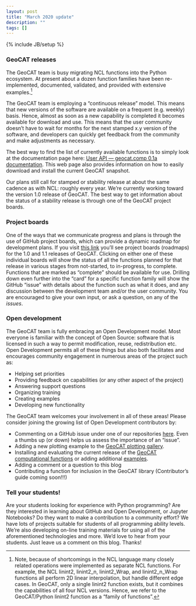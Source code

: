 ```yaml
---
layout: post
title: "March 2020 update"
description: ""
tags: []
---
```

{% include JB/setup %}

### GeoCAT releases

The GeoCAT team is busy migrating NCL functions into the Python ecosystem. At present about a dozen function families have been re-implemented, documented, validated, and provided with extensive examples.[^1]

[^1]: Note, because of shortcomings in the NCL language many closely related operations were implemented as separate NCL functions. For example, the NCL linint2, linint2_n, linint2_Wrap, and linint2_n_Wrap functions all perform 2D linear interpolation, but handle different edge cases. In GeoCAT, only a single linint2 function exists, but it combines the capabilities of all four NCL versions. Hence, we refer to the GeoCAT/Python linint2 function as a “family of functions”.  

The GeoCAT team is employing a “continuous release” model. This means that new versions of the software are available on a frequent (e.g. weekly) basis. Hence, almost as soon as a new capability is completed it becomes available for download and use. This means that the user community doesn’t have to wait for months for the next stamped x.y version of the software, and developers can quickly get feedback from the community and make adjustments as necessary.

The best way to find the list of currently available functions is to simply look at the documentation page here: [User API — geocat.comp 0.1a documentation](https://geocat-comp.readthedocs.io/en/latest/user_api/index.html). This web page also provides information on how to easily download and install the current GeoCAT snapshot. 

Our plans still call for stamped or stability release at about the same cadence as with NCL: roughly every year. We’re currently working toward the version 1.0 release of GeoCAT. The best way to get information about the status of a stability release is through one of the GeoCAT project boards. 

### Project boards
One of the ways that we communicate progress and plans is through the use of GitHub project boards, which can provide a dynamic roadmap for development plans. If you visit [this link](https://github.com/NCAR/geocat-comp/projects) you’ll see project boards (roadmaps) for the 1.0 and 1.1 releases of GeoCAT. Clicking on either one of these individual boards will show the status of all the functions planned for that release in various stages from not-started, to in-progress, to complete. Functions that are marked as “complete” should be available for use. Drilling down even further into the “card” for a specific function family will show the GitHub “issue” with details about the function such as what it does, and any discussion between the development team and/or the user community. You are encouraged to give your own input, or ask a question, on any of the *issues*.

### Open development
The GeoCAT team is fully embracing an Open Development model. Most everyone is familiar with the concept of Open Source: software that is licensed in such a way to permit modification, reuse, redistribution etc. Open Development permits all of these things but also both facilitates and encourages community engagement in numerous areas of the project such as:

* Helping set priorities
* Providing feedback on capabilities (or any other aspect of the project)
* Answering support questions
* Organizing training
* Creating examples
* Developing new functionality

The GeoCAT team welcomes your involvement in all of these areas! Please consider joining the growing list of Open Development contributors by: 

* Commenting on a GitHub issue under one of our repositories [here](https://geocat.ucar.edu/pages/software.html). Even a thumbs up (or down) helps us assess the importance of an “issue”. 
* Adding a new plotting example to the [GeoCAT plotting gallery](https://geocat-examples.readthedocs.io/en/latest/).
* Installing and evaluating the current release of the [GeoCAT computational functions](https://geocat-comp.readthedocs.io/en/latest/) or adding additional [examples](https://geocat-comp.readthedocs.io/en/latest/examples.html).
* Adding a comment or a question to this blog
* Contributing a function for inclusion in the GeoCAT library (Contributor’s guide coming soon!!!)

### Tell your students!
Are your students looking for experience with Python programming? Are they interested in learning about GitHub and Open Development, or Jupyter Notebooks? Do they want to make a contribution to a community effort? We have lots of projects suitable for students of all programming ability levels. We’re also developing on-line training materials for using all of the aforementioned technologies and more. We’d love to hear from your students. Just leave us a comment on this blog. Thanks!

